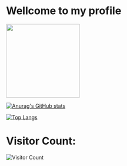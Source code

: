 <h1>Wellcome to my profile</h1>
<img src="https://pbs.twimg.com/profile_images/1391180498358124544/gj3xOJ0m_400x400.jpg" width=200 height=200></img>
<br>

[![Anurag's GitHub stats](https://github-readme-stats.vercel.app/api?username=montoya086)](https://github.com/anuraghazra/github-readme-stats)
<br>

[![Top Langs](https://github-readme-stats.vercel.app/api/top-langs/?username=montoya086&layout=compact)](https://github.com/anuraghazra/github-readme-stats)

<h1>Visitor Count:</h1>

![Visitor Count](https://profile-counter.glitch.me/{montoya086}/count.svg)


